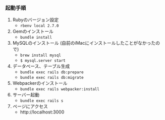 ### 起動手順
1. Rubyのバージョン設定
   * `rbenv local 2.7.0`
2. Gemのインストール
   * `bundle install`
3. MySQLのインストール (自前のiMacにインストールしたことがなかったので)
   * `brew install mysql`
   * `$ mysql.server start`
4. データベース、テーブル生成
   * `bundle exec rails db:prepare`
   * `bundle exec rails db:migrate`
5. Webpackerのインストール
   * `bundle exec rails webpacker:install`
6. サーバー起動
   * `bundle exec rails s`
7. ページにアクセス
   * http://localhost:3000
